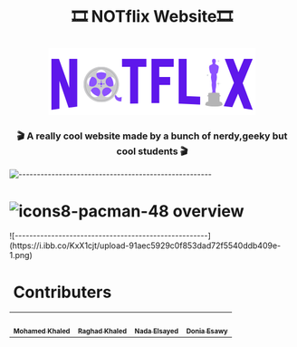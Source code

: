 <H1 align="center">

 🎞 NOTflix Website🎞
 </H1>
<div align="center">
  <img src="https://raw.githubusercontent.com/DoniaEsawi/NotFlix/main/logo.png" alt=""/>
 </div>
 
 <h3 align="center">🎬 A really cool website made by a bunch of nerdy,geeky but cool students 🎬</h4>

![-----------------------------------------------------](https://i.ibb.co/KxX1cjt/upload-91aec5929c0f853dad72f5540ddb409e-1.png)




<H1>
<img src="https://i.ibb.co/dLNFXqx/icons8-pacman-48.png" alt="icons8-pacman-48" border="0" width=32px> overview
 </H1>
![-----------------------------------------------------](https://i.ibb.co/KxX1cjt/upload-91aec5929c0f853dad72f5540ddb409e-1.png)


<h1 > <img src="https://raw.githubusercontent.com/seanprashad/slackmoji/master/emoji/blob/blob-high-five.png" width=32px alt=""> Contributers </h1>
<div align="center">
<table>
  <tr>
    <td align="center"><a href="https://github.com/MohamedElhadidy001"><img src="https://avatars.githubusercontent.com/u/56936494?v=4" width="100px;" alt=""/><br /><sub><b>Mohamed Khaled</b></sub></a><br />
    </td><td align="center"><a href="https://github.com/Raghad-Khaled"><img src="https://avatars.githubusercontent.com/u/60848147?v=4" width="100px;" alt=""/><br /><sub><b>Raghad Khaled</b></sub></a><br />
    </td><td align="center"><a href="https://github.com/nadaelsayed11"><img src="https://avatars.githubusercontent.com/u/49396399?v=4" width="100px;" alt=""/><br /><sub><b>Nada Elsayed</b></sub></a><br />
    </td> <td align="center"><a href="https://github.com/DoniaEsawi"><img src="https://avatars.githubusercontent.com/u/56982963?v=4" width="100px;" alt=""/><br /><sub><b>Donia Esawy</b></sub></a><br />
    </td>
    </tr>
  </table>
</div>
